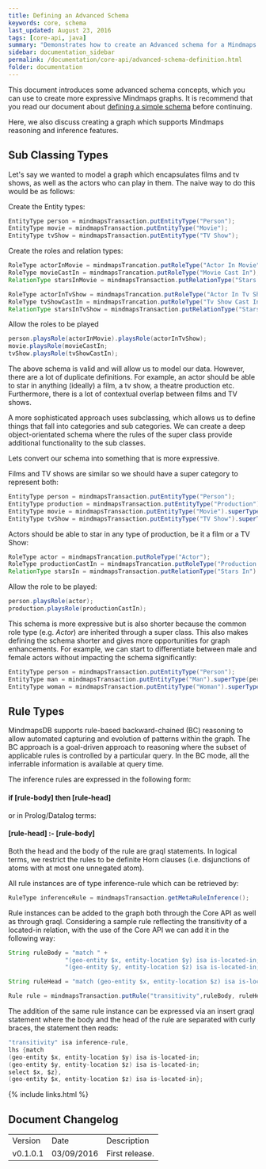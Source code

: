 ```yaml
---
title: Defining an Advanced Schema
keywords: core, schema
last_updated: August 23, 2016
tags: [core-api, java]
summary: "Demonstrates how to create an Advanced schema for a Mindmaps knowledge graph."
sidebar: documentation_sidebar
permalink: /documentation/core-api/advanced-schema-definition.html
folder: documentation
---
```



This document introduces some advanced schema concepts, which you can use to create more expressive Mindmaps graphs. It is recommend that you read our document about [defining a simple schema](simple-schema-definition.html) before continuing.

Here, we also discuss creating a graph which supports Mindmaps reasoning and inference features.

## Sub Classing Types

Let's say we wanted to model a graph which encapsulates films and tv shows, as well as the actors who can play in them.
The naive way to do this would be as follows:

Create the Entity types:

```java
EntityType person = mindmapsTransaction.putEntityType("Person");
EntityType movie = mindmapsTransaction.putEntityType("Movie");
EntityType tvShow = mindmapsTransaction.putEntityType("TV Show");
```

Create the roles and relation types:

```java
RoleType actorInMovie = mindmapsTrancation.putRoleType("Actor In Movie");
RoleType movieCastIn = mindmapsTrancation.putRoleType("Movie Cast In");
RelationType starsInMovie = mindmapsTransaction.putRelationType("Stars In Movie").hasRole(actorInMovie).hasRole(movieCastIn);

RoleType actorInTvShow = mindmapsTrancation.putRoleType("Actor In Tv Show");
RoleType tvShowCastIn = mindmapsTrancation.putRoleType("Tv Show Cast In");
RelationType starsInTvShow = mindmapsTransaction.putRelationType("Stars In Tv Show").hasRole(actorInTvShow).hasRole(tvShowCastIn);
```

Allow the roles to be played

```java
person.playsRole(actorInMovie).playsRole(actorInTvShow);
movie.playsRole(movieCastIn;
tvShow.playsRole(tvShowCastIn);
```

The above schema is valid and will allow us to model our data. However, there are a lot of duplicate definitions.
For example, an actor should be able to star in anything (ideally) a film, a tv show, a theatre production etc.  Furthermore, there is a lot of contextual overlap between films and TV shows.

A more sophisticated approach uses subclassing, which allows us to define things that fall into categories and sub categories.
We can create a deep object-orientated schema where the rules of the super class provide additional functionality to the sub classes.

Lets convert our schema into something that is more expressive.

Films and TV shows are similar so we should have a super category to represent both:

```java
EntityType person = mindmapsTransaction.putEntityType("Person");
EntityType production = mindmapsTransaction.putEntityType("Production");
EntityType movie = mindmapsTransaction.putEntityType("Movie").superType();
EntityType tvShow = mindmapsTransaction.putEntityType("TV Show").superType(production);
```

Actors should be able to star in any type of production, be it a film or a TV Show:

```java
RoleType actor = mindmapsTrancation.putRoleType("Actor");
RoleType productionCastIn = mindmapsTrancation.putRoleType("Production Cast In");
RelationType starsIn = mindmapsTransaction.putRelationType("Stars In").hasRole(actor).hasRole(productionCastIn);
```

Allow the role to be played:

```java
person.playsRole(actor);
production.playsRole(productionCastIn);
```

This schema is more expressive but is also shorter because the common role type (e.g. *Actor*) are inherited through a super class.
This also makes defining the schema shorter and gives more opportunities for graph enhancements.
For example, we can start to differentiate between male and female actors without impacting the schema significantly:

```java
EntityType person = mindmapsTransaction.putEntityType("Person");
EntityType man = mindmapsTransaction.putEntityType("Man").superType(person);
EntityType woman = mindmapsTransaction.putEntityType("Woman").superType();
```

## Rule Types

MindmapsDB supports rule-based backward-chained (BC) reasoning to allow automated capturing and evolution of patterns within the graph. The BC approach is a goal-driven approach to reasoning where the subset of applicable rules is controlled by a particular query. In the BC mode, all the inferrable information is available at query time.

The inference rules are expressed in the following form:

#### if [rule-body] then [rule-head]

or in Prolog/Datalog terms:

#### [rule-head] :- [rule-body]

Both the head and the body of the rule are graql statements. In logical terms, we restrict the rules to be definite Horn clauses (i.e. disjunctions of atoms with at most one unnegated atom).

All rule instances are of type inference-rule which can be retrieved by:

```java
RuleType inferenceRule = mindmapsTransaction.getMetaRuleInference();
```

Rule instances can be added to the graph both through the Core API as well as through graql. Considering a sample rule reflecting the transitivity of a located-in relation, with the use of the Core API we can add it in the following way:

```java
String ruleBody = "match " +
                "(geo-entity $x, entity-location $y) isa is-located-in;" +
                "(geo-entity $y, entity-location $z) isa is-located-in; select $x, $z";

String ruleHead = "match (geo-entity $x, entity-location $z) isa is-located-in select $x, $z";

Rule rule = mindmapsTransaction.putRule("transitivity",ruleBody, ruleHead, inferenceRule);
```

The addition of the same rule instance can be expressed via an insert graql statement where the body and the head of the rule are separated with curly braces, the statement then reads:

```java
"transitivity" isa inference-rule,
lhs {match
(geo-entity $x, entity-location $y) isa is-located-in;
(geo-entity $y, entity-location $z) isa is-located-in;
select $x, $z},
(geo-entity $x, entity-location $z) isa is-located-in};
```

{% include links.html %}

## Document Changelog  


<table>
    <tr>
        <td>Version</td>
        <td>Date</td>
        <td>Description</td>        
    </tr>
        <tr>
        <td>v0.1.0.1</td>
        <td>03/09/2016</td>
        <td>First release.</td>        
    </tr>

</table>
